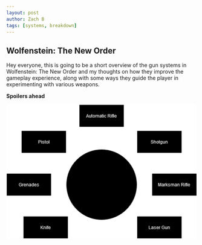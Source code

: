 ```yaml
---
layout: post
author: Zach B
tags: [systems, breakdown]
---
```


## Wolfenstein: The New Order

Hey everyone, this is going to be a short overview of the gun systems in Wolfenstein: The New Order and my thoughts on how they improve the gameplay experience, along with some ways they guide the player in experimenting with various weapons. 

**Spoilers ahead**


<img src="https://raw.githubusercontent.com/PuzzleZach/puzzlezach.github.io/main/_screenshots/WeaponWheel.png" />

